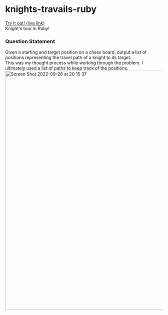# knights-travails-ruby
[Try it out! (live link)](https://pure-anchorage-92143.herokuapp.com/)
<br>
Knight's tour in Ruby!
<br>
<h3>Question Statement</h3>
Given a starting and target position on a chess board, output a list of positions representing the travel path of a knight to its target.
<br>
This was my thought process while working through the problem. I ultimately used a list of paths to keep track of the positions.
<br>

<img width="765" alt="Screen Shot 2022-09-26 at 20 15 37" src="https://user-images.githubusercontent.com/89565362/192423657-3a99fca5-503d-4f34-9b44-d0101679d1bb.png">
